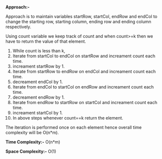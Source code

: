 **Approach:-**

Approach is to maintain variables startRow, startCol, endRow and endCol to change the starting row, starting column, ending row and ending column respectively.

Using count variable we keep track of count and when count>=k then we have to return the value of that element.

1. While count is less than k,
2. Iterate from startCol to endCol on startRow and increament count each time.
3. increament startRow by 1.
4. Iterate from startRow to endRow on endCol and increament count each time.
5. decreament endCol by 1.
6. Iterate from endCol to startCol on endRow and increament count each time.
7. decreament endRow by 1.
8. Iterate from endRow to startRow on startCol and increament count each time.
9. increament startCol by 1.
10. In above steps whenever count==k return the element.

The iteration is performed once on each element hence overall time complexity will be O(n*m).

**Time Complexity:-** O(n*m)

**Space Complexity:-** O(1)
